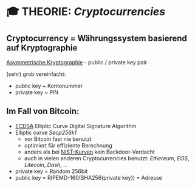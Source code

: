 # :mortar_board: THEORIE: _Cryptocurrencies_

## Cryptocurrency = Währungssystem basierend auf Kryptographie

[Asymmetrische Kryptographie](https://de.wikipedia.org/wiki/Asymmetrisches_Kryptosystem) - public / private key pair

(sehr) grob vereinfacht:
- public key ~ Kontonummer
- private key ~ PIN

## Im Fall von Bitcoin:
- [ECDSA](https://de.wikipedia.org/wiki/Elliptic_Curve_DSA) Elliptic Curve Digital Signature Algorithm
- Elliptic curve _Secp256k1_
  * vor Bitcoin fast nie benutzt
  * optimiert für effiziente Berechnung
  * anders als bei [NIST-Kurven](https://en.wikipedia.org/wiki/Dual_EC_DRBG) kein Backdoor-Verdacht
  * auch in vielen anderen Cryptocurrencies benutzt: _Ethereum_, _EOS_, _Litecoin_, _Dash_, ...
- private key = Random 256bit
- public key = RIPEMD-160(SHA256(private key)) = Adresse


